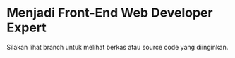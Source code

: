 # Menjadi Front-End Web Developer Expert

Silakan lihat branch untuk melihat berkas atau source code yang diinginkan.
